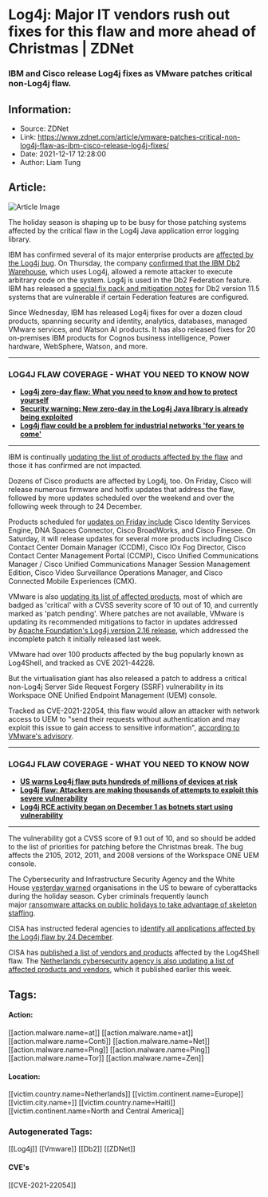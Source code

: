 # Log4j: Major IT vendors rush out fixes for this flaw and more ahead of Christmas | ZDNet
### IBM and Cisco release Log4j fixes as VMware patches critical non-Log4j flaw.

## Information:
+ Source: ZDNet
+ Link: https://www.zdnet.com/article/vmware-patches-critical-non-log4j-flaw-as-ibm-cisco-release-log4j-fixes/
+ Date: 2021-12-17 12:28:00
+ Author: Liam Tung


## Article:
![Article Image](https://www.zdnet.com/a/img/resize/7351a4d62e302e3e026b8e9d2efdafd1c53b0fa6/2021/12/09/8afcec0f-e4c5-49cd-8c26-9b06dd6b370e/shutterstock-2056455242.jpg?width=770&height=578&fit=crop&auto=webp)

The holiday season is shaping up to be busy for those patching systems affected by the critical flaw in the Log4j Java application error logging library. 

IBM has confirmed several of its major enterprise products are [affected by the Log4j bug](https://www.zdnet.com/article/log4j-zero-day-flaw-what-you-need-to-know-and-how-to-protect-yourself/). On Thursday, the company [confirmed that the IBM Db2 Warehouse](https://www.ibm.com/blogs/psirt/security-bulletin-vulnerability-in-apache-log4j-affects-ibm-db2-warehouse-cve-2021-44228/), which uses Log4j, allowed a remote attacker to execute arbitrary code on the system. Log4j is used in the Db2 Federation feature. IBM has released a [special fix pack and mitigation notes](https://www.ibm.com/support/pages/node/6527322) for Db2 version 11.5 systems that are vulnerable if certain Federation features are configured. 

Since Wednesday, IBM has released Log4j fixes for over a dozen cloud products, spanning security and identity, analytics, databases, managed VMware services, and Watson AI products. It has also released fixes for 20 on-premises IBM products for Cognos business intelligence, Power hardware, WebSphere, Watson, and more. 



---

###  LOG4J FLAW COVERAGE - WHAT YOU NEED TO KNOW NOW

* **[**Log4j zero-day flaw: What you need to know and how to protect yourself**](https://www.zdnet.com/article/log4j-zero-day-flaw-what-you-need-to-know-and-how-to-protect-yourself/#link=%7B%22linkText%22:%22Log4j%20zero-day%20flaw:%20What%20you%20need%20to%20know%20and%20how%20to%20protect%20yourself%22,%22target%22:%22_blank%22,%22href%22:%22https://www.zdnet.com/article/log4j-zero-day-flaw-what-you-need-to-know-and-how-to-protect-yourself/%22,%22role%22:%22standard%22,%22absolute%22:%22%22%7D)**
* **[**Security warning: New zero-day in the Log4j Java library is already being exploited**](https://www.zdnet.com/article/security-warning-new-zero-day-in-the-log4j-java-library-is-already-being-exploited/#link=%7B%22linkText%22:%22Security%20warning:%20New%20zero-day%20in%20the%20Log4j%20Java%20library%20is%20already%20being%20exploited%22,%22target%22:%22_blank%22,%22href%22:%22https://www.zdnet.com/article/security-warning-new-zero-day-in-the-log4j-java-library-is-already-being-exploited/%22,%22role%22:%22standard%22,%22absolute%22:%22%22%7D)**
* **[**Log4j flaw could be a problem for industrial networks 'for years to come'**](https://www.zdnet.com/article/log4j-flaw-could-be-a-problem-for-industrial-networks-for-years-to-come/#link=%7B%22linkText%22:%22Log4j%20flaw%20could%20be%20a%20problem%20for%20industrial%20networks%20'for%20years%20to%20come'%22,%22target%22:%22_blank%22,%22href%22:%22https://www.zdnet.com/article/log4j-flaw-could-be-a-problem-for-industrial-networks-for-years-to-come/%22,%22role%22:%22standard%22,%22absolute%22:%22%22%7D)**



---

IBM is continually [updating the list of products affected by the flaw](https://www.ibm.com/blogs/psirt/an-update-on-the-apache-log4j-cve-2021-44228-vulnerability/#Remediated-Products) and those it has confirmed are not impacted.  

Dozens of Cisco products are affected by Log4j, too. On Friday, Cisco will release numerous firmware and hotfix updates that address the flaw, followed by more updates scheduled over the weekend and over the following week through to 24 December.  

Products scheduled for [updates on Friday include](https://tools.cisco.com/security/center/content/CiscoSecurityAdvisory/cisco-sa-apache-log4j-qRuKNEbd) Cisco Identity Services Engine, DNA Spaces Connector, Cisco BroadWorks, and Cisco Finesee. On Saturday, it will release updates for several more products including Cisco Contact Center Domain Manager (CCDM), Cisco IOx Fog Director, Cisco Contact Center Management Portal (CCMP), Cisco Unified Communications Manager / Cisco Unified Communications Manager Session Management Edition, Cisco Video Surveillance Operations Manager, and Cisco Connected Mobile Experiences (CMX).   

VMware is also [updating its list of affected products](https://www.vmware.com/security/advisories/VMSA-2021-0028.html), most of which are badged as 'critical' with a CVSS severity score of 10 out of 10, and currently marked as 'patch pending'. Where patches are not available, VMware is updating its recommended mitigations to factor in updates addressed by [Apache Foundation's Log4j version 2.16 release](https://www.zdnet.com/article/second-log4j-vulnerability-found-apache-log4j-2-16-0-released/), which addressed the incomplete patch it initially released last week. 






VMware had over 100 products affected by the bug popularly known as Log4Shell, and tracked as CVE 2021-44228. 

But the virtualisation giant has also released a patch to address a critical non-Log4j Server Side Request Forgery (SSRF) vulnerability in its Workspace ONE Unified Endpoint Management (UEM) console. 

Tracked as CVE-2021-22054, this flaw would allow an attacker with network access to UEM to "send their requests without authentication and may exploit this issue to gain access to sensitive information", [according to VMware's advisory](https://www.vmware.com/security/advisories/VMSA-2021-0029.html).  



---

###  LOG4J FLAW COVERAGE - WHAT YOU NEED TO KNOW NOW

* **[US warns Log4j flaw puts hundreds of millions of devices at risk](https://www.zdnet.com/article/log4j-flaw-puts-hundreds-of-millions-of-devices-at-risk-says-us-cybersecurity-agency/)**
* [**Log4j flaw: Attackers are making thousands of attempts to exploit this severe vulnerability**](https://www.zdnet.com/article/log4j-flaw-attackers-are-making-thousands-of-attempts-to-exploit-this-severe-vulnerability#link=%7B%22linkText%22:%22Log4j%20flaw:%20Attackers%20are%20making%20thousands%20of%20attempts%20to%20exploit%20this%20severe%20vulnerability%22,%22target%22:%22_blank%22,%22href%22:%22https://www.zdnet.com/article/log4j-flaw-attackers-are-making-thousands-of-attempts-to-exploit-this-severe-vulnerability%22,%22role%22:%22standard%22,%22absolute%22:%22%22%7D)
* [**Log4j RCE activity began on December 1 as botnets start using vulnerability**](https://www.zdnet.com/article/log4j-rce-activity-began-on-december-1-as-botnets-start-using-vulnerability/#link=%7B%22linkText%22:%22Log4j%20RCE%20activity%20began%20on%20December%201%20as%20botnets%20start%20using%20vulnerability%22,%22target%22:%22_blank%22,%22href%22:%22https://www.zdnet.com/article/log4j-rce-activity-began-on-december-1-as-botnets-start-using-vulnerability/%22,%22role%22:%22standard%22,%22absolute%22:%22%22%7D)



---

The vulnerability got a CVSS score of 9.1 out of 10, and so should be added to the list of priorities for patching before the Christmas break. The bug affects the 2105, 2012, 2011, and 2008 versions of the Workspace ONE UEM console.  

The Cybersecurity and Infrastructure Security Agency and the White House [yesterday warned](https://www.zdnet.com/article/cisa-white-house-urge-organizations-to-get-ready-for-holiday-cyberattacks/) organisations in the US to beware of cyberattacks during the holiday season. Cyber criminals frequently launch major [ransomware attacks on public holidays to take advantage of skeleton staffing](https://www.zdnet.com/article/security-warning-ransomware-attackers-are-working-on-the-holidays-even-if-you-arent/). 

CISA has instructed federal agencies to [identify all applications affected by the Log4j flaw by 24 December](https://www.zdnet.com/article/log4j-flaw-now-state-backed-hackers-are-using-bug-as-part-of-attacks-warns-microsoft/).  

CISA has [published a list of vendors and products](https://github.com/cisagov/log4j-affected-db) affected by the Log4Shell flaw. The [Netherlands cybersecurity agency is also updating a list of affected products and vendors](https://www.zdnet.com/article/log4j-zero-day-flaw-what-you-need-to-know-and-how-to-protect-yourself/), which it published earlier this week. 






## Tags:

#### Action:
[[action.malware.name=at]] [[action.malware.name=at]] [[action.malware.name=Conti]] [[action.malware.name=Net]] [[action.malware.name=Ping]] [[action.malware.name=Ping]] [[action.malware.name=Tor]] [[action.malware.name=Zen]]

#### Location:
[[victim.country.name=Netherlands]] [[victim.continent.name=Europe]] [[victim.city.name=]] [[victim.country.name=Haiti]] [[victim.continent.name=North and Central America]]

### Autogenerated Tags:
[[Log4j]] [[Vmware]] [[Db2]] [[ZDNet]]
#### CVE's
[[CVE-2021-22054]]

